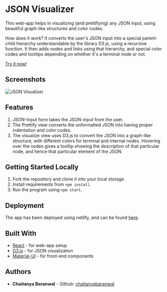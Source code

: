 # JSON Visualizer

This web-app helps in visualizing (and prettifying) any JSON input, using beautiful graph-like structures and color codes.

How does it work? It converts the user's JSON input into a special parent-child hierarchy understandable by the library D3.js, using a recursive function. It then adds nodes and links using that hierarchy, and special color codes and tooltips depending on whether it's a terminal node or not.

[Try it now!](https://jsonvisualizer.netlify.com)

## Screenshots

![JSON Visualizer](https://raw.githubusercontent.com/chaitanyabaranwal/JSON_Visualizer/master/public/screenshots.gif)

## Features
1. JSON-Input form takes the JSON-input from the user.
2. The Prettify view converts the unformatted JSON into having proper indentation and color codes.
3. The visualize view uses D3.js to convert the JSON into a graph-like structure, with different colors for terminal and internal nodes. Hovering over the nodes gives a tooltip showing the description of that particular node, and hence that particular element of the JSON.

## Getting Started Locally
1. Fork the repository and clone it into your local storage.
2. Install requirements from `npm install`.
4. Run the program using `npm start`.

## Deployment
The app has been deployed using netlify, and can be found [here](https://jsonvisualizer.netlify.com).

## Built With
* [React](https://reactjs.org/) - for web-app setup
* [D3.js](https://d3js.org/) - for JSON visualization
* [Material-UI](https://material-ui.com/) - for front-end components

## Authors
* **Chaitanya Baranwal** - Github: [chaitanyabaranwal](https://github.com/chaitanyabaranwal)
